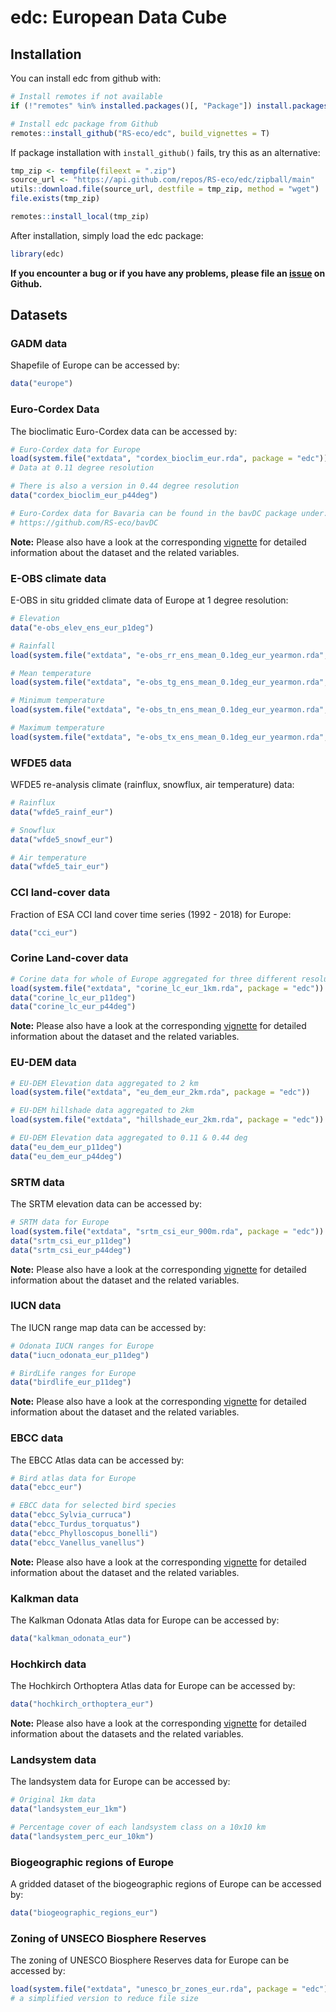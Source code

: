 edc: European Data Cube
================

## Installation

You can install edc from github with:

``` r
# Install remotes if not available
if (!"remotes" %in% installed.packages()[, "Package"]) install.packages("remotes")

# Install edc package from Github
remotes::install_github("RS-eco/edc", build_vignettes = T)
```

If package installation with `install_github()` fails, try this as an
alternative:

``` r
tmp_zip <- tempfile(fileext = ".zip")
source_url <- "https://api.github.com/repos/RS-eco/edc/zipball/main"
utils::download.file(source_url, destfile = tmp_zip, method = "wget")
file.exists(tmp_zip)

remotes::install_local(tmp_zip)
```

After installation, simply load the edc package:

``` r
library(edc)
```

**If you encounter a bug or if you have any problems, please file an
[issue](https://github.com/RS-eco/edc/issues) on Github.**

## Datasets

### GADM data

Shapefile of Europe can be accessed by:

``` r
data("europe")
```

### Euro-Cordex Data

The bioclimatic Euro-Cordex data can be accessed by:

``` r
# Euro-Cordex data for Europe
load(system.file("extdata", "cordex_bioclim_eur.rda", package = "edc"))
# Data at 0.11 degree resolution

# There is also a version in 0.44 degree resolution
data("cordex_bioclim_eur_p44deg")

# Euro-Cordex data for Bavaria can be found in the bavDC package under:
# https://github.com/RS-eco/bavDC
```

**Note:** Please also have a look at the corresponding
[vignette](https://github.com/RS-eco/edc/blob/main/vignettes/edc-eurocordex.Rmd)
for detailed information about the dataset and the related variables.

### E-OBS climate data

E-OBS in situ gridded climate data of Europe at 1 degree resolution:

``` r
# Elevation
data("e-obs_elev_ens_eur_p1deg")

# Rainfall
load(system.file("extdata", "e-obs_rr_ens_mean_0.1deg_eur_yearmon.rda", package = "edc"))

# Mean temperature
load(system.file("extdata", "e-obs_tg_ens_mean_0.1deg_eur_yearmon.rda", package = "edc"))

# Minimum temperature
load(system.file("extdata", "e-obs_tn_ens_mean_0.1deg_eur_yearmon.rda", package = "edc"))

# Maximum temperature
load(system.file("extdata", "e-obs_tx_ens_mean_0.1deg_eur_yearmon.rda", package = "edc"))
```

### WFDE5 data

WFDE5 re-analysis climate (rainflux, snowflux, air temperature) data:

``` r
# Rainflux
data("wfde5_rainf_eur")

# Snowflux
data("wfde5_snowf_eur")

# Air temperature
data("wfde5_tair_eur")
```

### CCI land-cover data

Fraction of ESA CCI land cover time series (1992 - 2018) for Europe:

``` r
data("cci_eur")
```

### Corine Land-cover data

``` r
# Corine data for whole of Europe aggregated for three different resolutions
load(system.file("extdata", "corine_lc_eur_1km.rda", package = "edc"))
data("corine_lc_eur_p11deg")
data("corine_lc_eur_p44deg")
```

**Note:** Please also have a look at the corresponding
[vignette](https://github.com/RS-eco/edc/blob/main/vignettes/edc-landcover.Rmd)
for detailed information about the dataset and the related variables.

### EU-DEM data

``` r
# EU-DEM Elevation data aggregated to 2 km
load(system.file("extdata", "eu_dem_eur_2km.rda", package = "edc"))

# EU-DEM hillshade data aggregated to 2km
load(system.file("extdata", "hillshade_eur_2km.rda", package = "edc"))

# EU-DEM Elevation data aggregated to 0.11 & 0.44 deg
data("eu_dem_eur_p11deg")
data("eu_dem_eur_p44deg")
```

### SRTM data

The SRTM elevation data can be accessed by:

``` r
# SRTM data for Europe
load(system.file("extdata", "srtm_csi_eur_900m.rda", package = "edc"))
data("srtm_csi_eur_p11deg")
data("srtm_csi_eur_p44deg")
```

**Note:** Please also have a look at the corresponding
[vignette](https://github.com/RS-eco/edc/blob/main/vignettes/edc-elevation.Rmd)
for detailed information about the dataset and the related variables.

### IUCN data

The IUCN range map data can be accessed by:

``` r
# Odonata IUCN ranges for Europe
data("iucn_odonata_eur_p11deg")

# BirdLife ranges for Europe
data("birdlife_eur_p11deg")
```

**Note:** Please also have a look at the corresponding
[vignette](https://github.com/RS-eco/edc/blob/main/vignettes/edc-iucn.Rmd)
for detailed information about the dataset and the related variables.

### EBCC data

The EBCC Atlas data can be accessed by:

``` r
# Bird atlas data for Europe
data("ebcc_eur")

# EBCC data for selected bird species
data("ebcc_Sylvia_curruca")
data("ebcc_Turdus_torquatus")
data("ebcc_Phylloscopus_bonelli")
data("ebcc_Vanellus_vanellus")
```

**Note:** Please also have a look at the corresponding
[vignette](https://github.com/RS-eco/edc/blob/main/vignettes/edc-ebcc.Rmd)
for detailed information about the dataset and the related variables.

### Kalkman data

The Kalkman Odonata Atlas data for Europe can be accessed by:

``` r
data("kalkman_odonata_eur")
```

### Hochkirch data

The Hochkirch Orthoptera Atlas data for Europe can be accessed by:

``` r
data("hochkirch_orthoptera_eur")
```

**Note:** Please also have a look at the corresponding
[vignette](https://github.com/RS-eco/edc/blob/main/vignettes/edc-atlas.Rmd)
for detailed information about the datasets and the related variables.

### Landsystem data

The landsystem data for Europe can be accessed by:

``` r
# Original 1km data
data("landsystem_eur_1km")

# Percentage cover of each landsystem class on a 10x10 km
data("landsystem_perc_eur_10km")
```

### Biogeographic regions of Europe

A gridded dataset of the biogeographic regions of Europe can be accessed
by:

``` r
data("biogeographic_regions_eur")
```

### Zoning of UNSECO Biosphere Reserves

The zoning of UNESCO Biosphere Reserves data for Europe can be accessed
by:

``` r
load(system.file("extdata", "unesco_br_zones_eur.rda", package = "edc"))
# a simplified version to reduce file size
```
